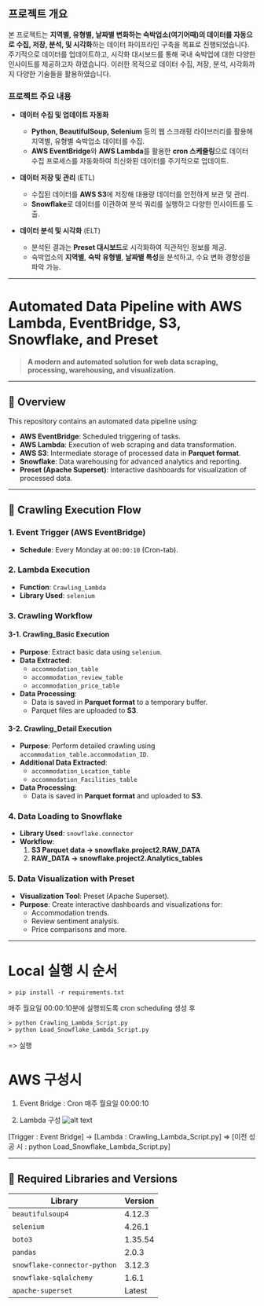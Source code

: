 ## **프로젝트 개요**

본 프로젝트는 **지역별, 유형별, 날짜별 변화하는 숙박업소(여기어때)의 데이터를 자동으로 수집, 저장, 분석, 및 시각화**하는 데이터 파이프라인 구축을 목표로 진행되었습니다. 주기적으로 데이터를 업데이트하고, 시각화 대시보드를 통해 국내 숙박업에 대한 다양한 인사이트를 제공하고자 하였습니다. 이러한 목적으로 데이터 수집, 저장, 분석, 시각화까지 다양한 기술들을 활용하였습니다.

### **프로젝트 주요 내용**

- **데이터 수집 및 업데이트 자동화**  
  - **Python, BeautifulSoup, Selenium** 등의 웹 스크래핑 라이브러리를 활용해 지역별, 유형별 숙박업소 데이터를 수집.  
  - **AWS EventBridge**와 **AWS Lambda**를 활용한 **cron 스케줄링**으로 데이터 수집 프로세스를 자동화하여 최신화된 데이터를 주기적으로 업데이트.  

- **데이터 저장 및 관리**  (ETL)
  - 수집된 데이터를 **AWS S3**에 저장해 대용량 데이터를 안전하게 보관 및 관리.  
  - **Snowflake**로 데이터를 이관하여 분석 쿼리를 실행하고 다양한 인사이트를 도출.  

- **데이터 분석 및 시각화**  (ELT)
  - 분석된 결과는 **Preset 대시보드**로 시각화하여 직관적인 정보를 제공.  
  - 숙박업소의 **지역별**, **숙박 유형별**, **날짜별 특성**을 분석하고, 수요 변화 경향성을 파악 가능.  

---


# **Automated Data Pipeline with AWS Lambda, EventBridge, S3, Snowflake, and Preset**

> **A modern and automated solution for web data scraping, processing, warehousing, and visualization.**

---

## 📖 **Overview**

This repository contains an automated data pipeline using:
- **AWS EventBridge**: Scheduled triggering of tasks.
- **AWS Lambda**: Execution of web scraping and data transformation.
- **AWS S3**: Intermediate storage of processed data in **Parquet format**.
- **Snowflake**: Data warehousing for advanced analytics and reporting.
- **Preset (Apache Superset)**: Interactive dashboards for visualization of processed data.

---

## 📅 **Crawling Execution Flow**

### **1. Event Trigger (AWS EventBridge)**
- **Schedule**: Every Monday at `00:00:10` (Cron-tab).

### **2. Lambda Execution**
- **Function**: `Crawling_Lambda`
- **Library Used**: `selenium`

### **3. Crawling Workflow**
#### **3-1. Crawling_Basic Execution**
- **Purpose**: Extract basic data using `selenium`.
- **Data Extracted**:
  - `accommodation_table`
  - `accommodation_review_table`
  - `accommodation_price_table`
- **Data Processing**:
  - Data is saved in **Parquet format** to a temporary buffer.
  - Parquet files are uploaded to **S3**.

#### **3-2. Crawling_Detail Execution**
- **Purpose**: Perform detailed crawling using `accommodation_table.accommodation_ID`.
- **Additional Data Extracted**:
  - `accommodation_Location_table`
  - `accommodation_Facilities_table`
- **Data Processing**:
  - Data is saved in **Parquet format** and uploaded to **S3**.

### **4. Data Loading to Snowflake**
- **Library Used**: `snowflake.connector`
- **Workflow**:
  1. **S3 Parquet data → snowflake.project2.RAW_DATA**
  2. **RAW_DATA → snowflake.project2.Analytics_tables**

### **5. Data Visualization with Preset**
- **Visualization Tool**: Preset (Apache Superset).
- **Purpose**: Create interactive dashboards and visualizations for:
  - Accommodation trends.
  - Review sentiment analysis.
  - Price comparisons and more.


---

# Local 실행 시 순서
```
> pip install -r requirements.txt
```

매주 월요일 00:00:10분에 실행되도록 cron scheduling 생성 후

```
> python Crawling_Lambda_Script.py
> python Load_Snowflake_Lambda_Script.py
```
=> 실행

# AWS 구성시
1. Event Bridge : Cron 매주 월요일 00:00:10

2. Lambda 구성
![alt text](./Lambda.png)

[Trigger : Event Bridge] -> [Lambda : Crawling_Lambda_Script.py] => [이전 성공 시 : python Load_Snowflake_Lambda_Script.py]

---

## 🔧 **Required Libraries and Versions**

| **Library**                   | **Version**    |
|--------------------------------|----------------|
| `beautifulsoup4`              | 4.12.3         |
| `selenium`                    | 4.26.1         |
| `boto3`                       | 1.35.54        |
| `pandas`                      | 2.0.3          |
| `snowflake-connector-python`  | 3.12.3         |
| `snowflake-sqlalchemy`        | 1.6.1          |
| `apache-superset`             | Latest         |

